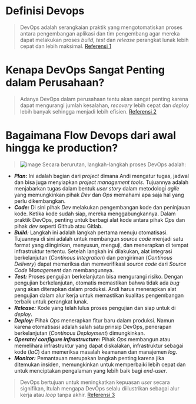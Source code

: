 # Definisi Devops 
> DevOps adalah serangkaian praktik yang mengotomatiskan proses antara pengembangan aplikasi dan tim pengembang agar mereka dapat melakukan proses _build_, _test_ dan _release_ perangkat lunak lebih cepat dan lebih maksimal. [Referensi 1](https://www.codepolitan.com/berkenalan-dengan-devops-5ab7bbe4947b4)
# Kenapa DevOps Sangat Penting dalam Perusahaan?
> Adanya DevOps dalam perusahaan tentu akan sangat penting karena dapat mengurangi jumlah kesalahan, _recovery_ lebih cepat dan _deploy_ lebih banyak sehingga menjadi lebih efisien. [Referensi 2](https://medium.com/purwadhikaconnect/mengapa-devops-penting-27dd08115ad3#:~:text=Adanya%20DevOps%20dalam%20perusahaan%20tentu,%2C%20multi%2Dtenant%20dan%20cloud.)
# Bagaimana Flow Devops dari awal hingga ke production?
> ![image](https://miro.medium.com/max/4096/1*57INuyf56018l0Y_Pel0ig.png)
> Secara berurutan, langkah-langkah proses DevOps adalah:
* **_Plan:_** Ini adalah bagian dari _project_ dimana Andi mengatur tugas, jadwal dan bisa juga menyiapkan _project management tools_. Tujuannya adalah menjabarkan tugas dalam bentuk _user story_ dalam metodologi _agile_ yang memungkinkan pihak _Dev_ dan _Ops_ memahami apa saja hal yang perlu dikembangkan.    
* **_Code:_** Di sini pihak _Dev_ melakukan pengembangan kode dan peninjauan kode. Ketika kode sudah siap, mereka menggabungkannya. Dalam praktik DevOps, penting untuk berbagi alat kode antara pihak _Ops_ dan pihak _dev_ seperti Github atau Gitlab.
* **_Build:_** Langkah ini adalah langkah pertama menuju otomatisasi. Tujuannya di sini adalah untuk membangun _source code_ menjadi satu format yang diinginkan, menyusun, menguji, dan menerapkan di tempat infrastruktur tertentu. Setelah langkah ini dilakukan, alat integrasi berkelanjutan (_Continous Integration_) dan pengiriman (_Continous Delivery_) dapat memeriksa dan memverifikasi _source code_ dari _Source Code Management_ dan membangunnya.
* **_Test:_** Proses pengujian berkelanjutan bisa mengurangi risiko. Dengan pengujian berkelanjutan, otomatis memastikan bahwa tidak ada _bug_ yang akan diterapkan dalam produksi. Andi harus menerapkan alat pengujian dalam alur kerja untuk memastikan kualitas pengembangan terbaik untuk perangkat lunak.
* **_Release:_** Kode yang telah lulus proses pengujian dan siap untuk di _deploy_.
* **_Deploy:_** Pihak _Ops_ menerapkan fitur baru dalam produksi. Namun karena otomatisasi adalah salah satu prinsip DevOps, penerapan berkelanjutan (_Continous Deployment_) dimungkinkan.
* **_Operate/ configure infrastructure:_** Pihak _Ops_ membangun atau memelihara infrastruktur yang dapat diskalakan, infrastruktur sebagai kode (_IaC_) dan memeriksa masalah keamanan dan manajemen _log_.
* **_Monitor:_** Pemantauan merupakan langkah penting karena jika ditemukan insiden, memungkinkan untuk memperbaiki lebih cepat dan untuk menciptakan pengalaman yang lebih baik bagi _end-user_.
> DevOps bertujuan untuk meningkatkan kepuasan _user_ secara signifikan, Itulah mengapa DevOps selalu diilustrikan sebagai alur kerja atau _loop_ tanpa akhir.
[Referensi 3](https://www.padok.fr/en/blog/devops-process)

